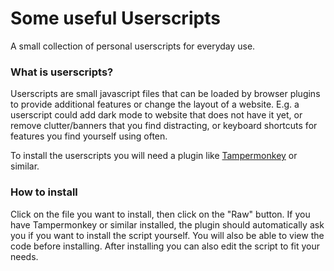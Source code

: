# Some useful Userscripts
A small collection of personal userscripts for everyday use.

### What is userscripts?
Userscripts are small javascript files that can be loaded by browser plugins to provide additional features or change the layout of a website. E.g. a userscript could add dark mode to website that does not have it yet, or remove clutter/banners that you find distracting, or keyboard shortcuts for features you find yourself using often.

To install the userscripts you will need a plugin like [Tampermonkey](https://www.tampermonkey.net) or similar.


### How to install
Click on the file you want to install, then click on the "Raw" button. If you have Tampermonkey or similar installed, the plugin should automatically ask you if you want to install the script yourself. You will also be able to view the code before installing. After installing you can also edit the script to fit your needs.
